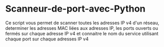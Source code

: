# Scanneur-de-port-avec-Python
Ce script vous permet de scanner toutes les adresses IP v4 d'un réseau, determiner les adresses MAC liées aux adresses IP, les ports ouverts ou fermés sur chaque adresse IP v4 et connaitre le nom du service utilisant chaque port sur chaque adresses IP v4
